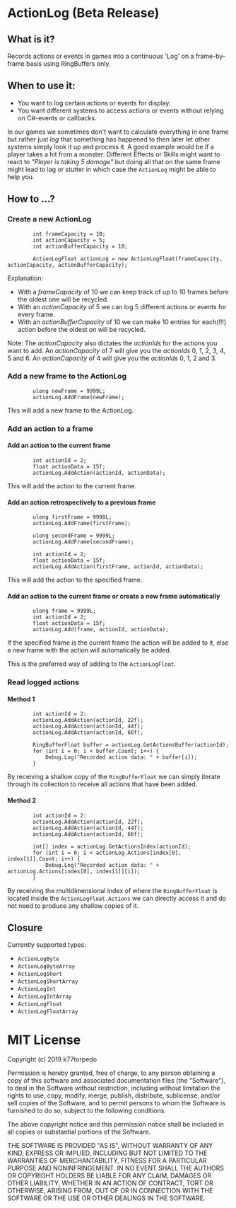 # ActionLog (Beta Release)

## What is it?
Records actions or events in games into a continuous 'Log' on a frame-by-frame basis using RingBuffers only.

## When to use it:
* You want to log certain actions or events for display.
* You want different systems to access actions or events without relying on C#-events or callbacks. 

In our games we sometimes don't want to calculate everything in one frame but rather just _log_ that something has happened to then later let other systems simply look it up and process it. A good example would be if a player takes a hit from a monster: Different Effects or Skills might want to react to _"Player is taking 5 damage"_ but doing all that on the same frame might lead to lag or stutter in which case the `ActionLog` might be able to help you.

## How to ...?

### Create a new ActionLog
```
        int frameCapacity = 10;
        int actionCapacity = 5;
        int actionBufferCapacity = 10;

        ActionLogFloat actionLog = new ActionLogFloat(frameCapacity, actionCapacity, actionBufferCapacity);
```
Explanation: 
* With a _frameCapacity_ of 10 we can keep track of up to 10 frames before the oldest one will be recycled. 
* With an _actionCapacity_ of 5 we can log 5 different actions or events for every frame. 
* With an _actionBufferCapacity_ of 10 we can make 10 entries for each(!!!) action before the oldest on will be recycled.

Note: The _actionCapacity_ also dictates the _actionIds_ for the actions you want to add. An _actionCapacity_ of 7 will give you the _actionIds_ 0, 1, 2, 3, 4, 5 and 6. An _actionCapacity_ of 4 will give you the _actionIds_ 0, 1, 2 and 3.

### Add a new frame to the ActionLog
```
        ulong newFrame = 9999L;
        actionLog.AddFrame(newFrame);
```
This will add a new frame to the ActionLog.

### Add an action to a frame

#### Add an action to the current frame
```
        int actionId = 2;
        float actionData = 15f;
        actionLog.AddAction(actionId, actionData);
```
This will add the action to the current frame.

#### Add an action retrospectively to a previous frame
```
        ulong firstFrame = 9998L;
        actionLog.AddFrame(firstFrame);
        
        ulong secondFrame = 9999L;
        actionLog.AddFrame(secondFrame);
        
        int actionId = 2;
        float actionData = 15f;
        actionLog.AddAction(firstFrame, actionId, actionData);
```
This will add the action to the specified frame.

#### Add an action to the current frame or create a new frame automatically
```
        ulong frame = 9999L;
        int actionId = 2;
        float actionData = 15f;
        actionLog.Add(frame, actionId, actionData);
```
If the specified frame is the current frame the action will be added to it, else a new frame with the action will automatically be added.

This is the preferred way of adding to the `ActionLogFloat`.

### Read logged actions

#### Method 1
```
        int actionId = 2:
        actionLog.AddAction(actionId, 22f);
        actionLog.AddAction(actionId, 44f);
        actionLog.AddAction(actionId, 66f);
        
        RingBufferFloat buffer = actionLog.GetActionsBuffer(actionId);
        for (int i = 0; i < buffer.Count; i++) {
            Debug.Log("Recorded action data: " + buffer[i]);
        }
```
By receiving a shallow copy of the `RingBufferFloat` we can simply iterate through its collection to receive all actions that have been added.

#### Method 2
```
        int actionId = 2:
        actionLog.AddAction(actionId, 22f);
        actionLog.AddAction(actionId, 44f);
        actionLog.AddAction(actionId, 66f);

        int[] index = actionLog.GetActionsIndex(actionId);
        for (int i = 0; i < actionLog.Actions[index[0], index[1]].Count; i++) {
            Debug.Log("Recorded action data: " + actionLog.Actions[index[0], index[1]][i]);
        }
```
By receiving the multidimensional index of where the `RingBufferFloat` is located inside the `ActionLogFloat.Actions` we can directly access it and do not need to produce any shallow copies of it.

## Closure
Currently supported types:
* `ActionLogByte`
* `ActionLogByteArray`
* `ActionLogShort`
* `ActionLogShortArray`
* `ActionLogInt`
* `ActionLogIntArray`
* `ActionLogFloat`
* `ActionLogFloatArray`


# MIT License
Copyright (c) 2019 k77torpedo

Permission is hereby granted, free of charge, to any person obtaining a copy
of this software and associated documentation files (the "Software"), to deal
in the Software without restriction, including without limitation the rights
to use, copy, modify, merge, publish, distribute, sublicense, and/or sell
copies of the Software, and to permit persons to whom the Software is
furnished to do so, subject to the following conditions:

The above copyright notice and this permission notice shall be included in all
copies or substantial portions of the Software.

THE SOFTWARE IS PROVIDED "AS IS", WITHOUT WARRANTY OF ANY KIND, EXPRESS OR
IMPLIED, INCLUDING BUT NOT LIMITED TO THE WARRANTIES OF MERCHANTABILITY,
FITNESS FOR A PARTICULAR PURPOSE AND NONINFRINGEMENT. IN NO EVENT SHALL THE
AUTHORS OR COPYRIGHT HOLDERS BE LIABLE FOR ANY CLAIM, DAMAGES OR OTHER
LIABILITY, WHETHER IN AN ACTION OF CONTRACT, TORT OR OTHERWISE, ARISING FROM,
OUT OF OR IN CONNECTION WITH THE SOFTWARE OR THE USE OR OTHER DEALINGS IN THE
SOFTWARE.
